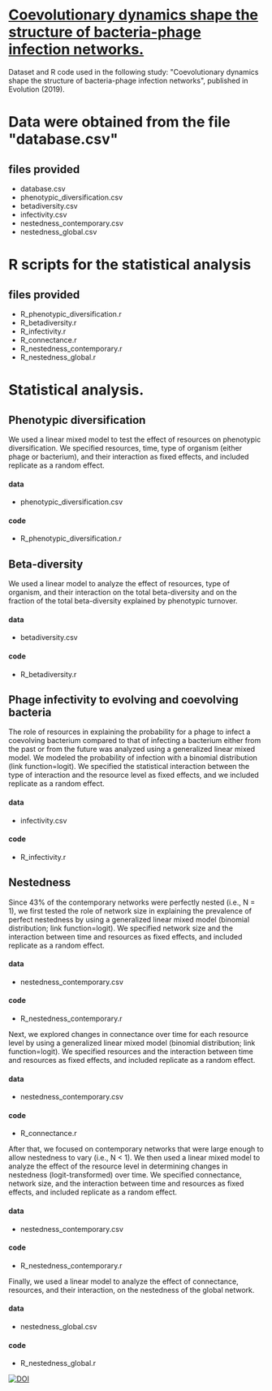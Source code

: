 # <a href="https://github.com/miguelfortuna/coevolutionary_networks_in_the_lab/blob/master/Coevolutionary%20dynamics%20shape%20the%20structure%20of%20bacteria-phage%20infection%20networks.pdf" target="_blank">Coevolutionary dynamics shape the structure of bacteria-phage infection networks.</a>

Dataset and R code used in the following study: "Coevolutionary dynamics shape the structure of bacteria-phage infection networks", published in Evolution (2019).

# Data were obtained from the file "database.csv"
## files provided
- database.csv
- phenotypic_diversification.csv
- betadiversity.csv
- infectivity.csv
- nestedness_contemporary.csv
- nestedness_global.csv

# R scripts for the statistical analysis
## files provided
- R_phenotypic_diversification.r
- R_betadiversity.r
- R_infectivity.r
- R_connectance.r
- R_nestedness_contemporary.r
- R_nestedness_global.r

# Statistical analysis.
## Phenotypic diversification
We used a linear mixed model to test the effect of resources on phenotypic diversification. We specified resources, time, type of organism (either phage or bacterium), and their interaction as fixed effects, and included replicate as a random effect.
#### data
- phenotypic_diversification.csv
#### code
- R_phenotypic_diversification.r

## Beta-diversity
We used a linear model to analyze the effect of resources, type of organism, and their interaction on the total beta-diversity and on the fraction of the total beta-diversity explained by phenotypic turnover.
#### data
- betadiversity.csv
#### code
- R_betadiversity.r

## Phage infectivity to evolving and coevolving bacteria
The role of resources in explaining the probability for a phage to infect a coevolving bacterium compared to that of infecting a bacterium either from the past or from the future was analyzed using a generalized linear mixed model. We modeled the probability of infection with a binomial distribution (link function=logit). We specified the statistical interaction between the type of interaction and the resource level as fixed effects, and we included replicate as a random effect.
#### data
- infectivity.csv
#### code
- R_infectivity.r
## Nestedness
Since 43% of the contemporary networks were perfectly nested (i.e., N = 1), we first tested the role of network size in explaining the prevalence of perfect nestedness by using a generalized linear mixed model (binomial distribution; link function=logit). We specified network size and the interaction between time and resources as fixed effects, and included replicate as a random effect.
#### data
- nestedness_contemporary.csv
#### code
- R_nestedness_contemporary.r

Next, we explored changes in connectance over time for each resource level by using a generalized linear mixed model (binomial distribution; link function=logit). We specified resources and the interaction between time and resources as fixed effects, and included replicate as a random effect.
#### data
- nestedness_contemporary.csv
#### code
- R_connectance.r

After that, we focused on contemporary networks that were large enough to allow nestedness to vary (i.e., N < 1). We then used a linear mixed model to analyze the effect of the resource level in determining changes in nestedness (logit-transformed) over time. We specified connectance, network size, and the interaction between time and resources as fixed effects, and included replicate as a random effect.
#### data
- nestedness_contemporary.csv
#### code
- R_nestedness_contemporary.r

Finally, we used a linear model to analyze the effect of connectance, resources, and their interaction, on the nestedness of the global network.
#### data
- nestedness_global.csv
#### code
- R_nestedness_global.r



[![DOI](https://zenodo.org/badge/89566799.svg)](https://zenodo.org/badge/latestdoi/89566799)
